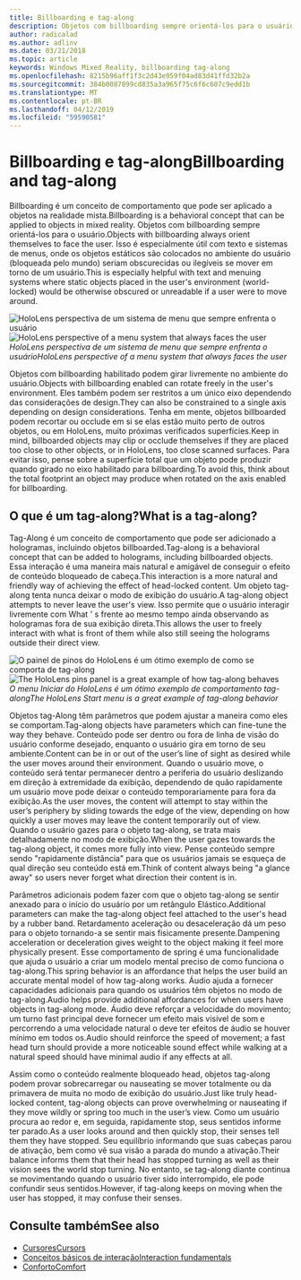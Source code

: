 ```yaml
---
title: Billboarding e tag-along
description: Objetos com billboarding sempre orientá-los para o usuário.
author: radicalad
ms.author: adlinv
ms.date: 03/21/2018
ms.topic: article
keywords: Windows Mixed Reality, billboarding tag-along
ms.openlocfilehash: 8215b96aff1f3c2d43e959f04ad83d41ffd32b2a
ms.sourcegitcommit: 384b0087899cd835a3a965f75c6f6c607c9edd1b
ms.translationtype: MT
ms.contentlocale: pt-BR
ms.lasthandoff: 04/12/2019
ms.locfileid: "59590581"
---
```

# <a name="billboarding-and-tag-along"></a><span data-ttu-id="60732-104">Billboarding e tag-along</span><span class="sxs-lookup"><span data-stu-id="60732-104">Billboarding and tag-along</span></span>

<span data-ttu-id="60732-105">Billboarding é um conceito de comportamento que pode ser aplicado a objetos na realidade mista.</span><span class="sxs-lookup"><span data-stu-id="60732-105">Billboarding is a behavioral concept that can be applied to objects in mixed reality.</span></span> <span data-ttu-id="60732-106">Objetos com billboarding sempre orientá-los para o usuário.</span><span class="sxs-lookup"><span data-stu-id="60732-106">Objects with billboarding always orient themselves to face the user.</span></span> <span data-ttu-id="60732-107">Isso é especialmente útil com texto e sistemas de menus, onde os objetos estáticos são colocados no ambiente do usuário (bloqueada pelo mundo) seriam obscurecidas ou ilegíveis se mover em torno de um usuário.</span><span class="sxs-lookup"><span data-stu-id="60732-107">This is especially helpful with text and menuing systems where static objects placed in the user's environment (world-locked) would be otherwise obscured or unreadable if a user were to move around.</span></span>

<span data-ttu-id="60732-108">![HoloLens perspectiva de um sistema de menu que sempre enfrenta o usuário](images/billboarding-fragments.gif)</span><span class="sxs-lookup"><span data-stu-id="60732-108">![HoloLens perspective of a menu system that always faces the user](images/billboarding-fragments.gif)</span></span><br>
<span data-ttu-id="60732-109">*HoloLens perspectiva de um sistema de menu que sempre enfrenta o usuário*</span><span class="sxs-lookup"><span data-stu-id="60732-109">*HoloLens perspective of a menu system that always faces the user*</span></span>

<span data-ttu-id="60732-110">Objetos com billboarding habilitado podem girar livremente no ambiente do usuário.</span><span class="sxs-lookup"><span data-stu-id="60732-110">Objects with billboarding enabled can rotate freely in the user's environment.</span></span> <span data-ttu-id="60732-111">Eles também podem ser restritos a um único eixo dependendo das considerações de design.</span><span class="sxs-lookup"><span data-stu-id="60732-111">They can also be constrained to a single axis depending on design considerations.</span></span> <span data-ttu-id="60732-112">Tenha em mente, objetos billboarded podem recortar ou occlude em si se elas estão muito perto de outros objetos, ou em HoloLens, muito próximas verificados superfícies.</span><span class="sxs-lookup"><span data-stu-id="60732-112">Keep in mind, billboarded objects may clip or occlude themselves if they are placed too close to other objects, or in HoloLens, too close scanned surfaces.</span></span> <span data-ttu-id="60732-113">Para evitar isso, pense sobre a superfície total que um objeto pode produzir quando girado no eixo habilitado para billboarding.</span><span class="sxs-lookup"><span data-stu-id="60732-113">To avoid this, think about the total footprint an object may produce when rotated on the axis enabled for billboarding.</span></span>

## <a name="what-is-a-tag-along"></a><span data-ttu-id="60732-114">O que é um tag-along?</span><span class="sxs-lookup"><span data-stu-id="60732-114">What is a tag-along?</span></span>

<span data-ttu-id="60732-115">Tag-Along é um conceito de comportamento que pode ser adicionado a hologramas, incluindo objetos billboarded.</span><span class="sxs-lookup"><span data-stu-id="60732-115">Tag-along is a behavioral concept that can be added to holograms, including billboarded objects.</span></span> <span data-ttu-id="60732-116">Essa interação é uma maneira mais natural e amigável de conseguir o efeito de conteúdo bloqueado de cabeça.</span><span class="sxs-lookup"><span data-stu-id="60732-116">This interaction is a more natural and friendly way of achieving the effect of head-locked content.</span></span> <span data-ttu-id="60732-117">Um objeto tag-along tenta nunca deixar o modo de exibição do usuário.</span><span class="sxs-lookup"><span data-stu-id="60732-117">A tag-along object attempts to never leave the user's view.</span></span> <span data-ttu-id="60732-118">Isso permite que o usuário interagir livremente com What ' s frente ao mesmo tempo ainda observando as hologramas fora de sua exibição direta.</span><span class="sxs-lookup"><span data-stu-id="60732-118">This allows the user to freely interact with what is front of them while also still seeing the holograms outside their direct view.</span></span>

<span data-ttu-id="60732-119">![O painel de pinos do HoloLens é um ótimo exemplo de como se comporta de tag-along](images/tagalong-1000px.jpg)</span><span class="sxs-lookup"><span data-stu-id="60732-119">![The HoloLens pins panel is a great example of how tag-along behaves](images/tagalong-1000px.jpg)</span></span><br>
<span data-ttu-id="60732-120">*O menu Iniciar do HoloLens é um ótimo exemplo de comportamento tag-along*</span><span class="sxs-lookup"><span data-stu-id="60732-120">*The HoloLens Start menu is a great example of tag-along behavior*</span></span>

<span data-ttu-id="60732-121">Objetos tag-Along têm parâmetros que podem ajustar a maneira como eles se comportam.</span><span class="sxs-lookup"><span data-stu-id="60732-121">Tag-along objects have parameters which can fine-tune the way they behave.</span></span> <span data-ttu-id="60732-122">Conteúdo pode ser dentro ou fora de linha de visão do usuário conforme desejado, enquanto o usuário gira em torno de seu ambiente.</span><span class="sxs-lookup"><span data-stu-id="60732-122">Content can be in or out of the user’s line of sight as desired while the user moves around their environment.</span></span> <span data-ttu-id="60732-123">Quando o usuário move, o conteúdo será tentar permanecer dentro a periferia do usuário deslizando em direção à extremidade da exibição, dependendo de quão rapidamente um usuário move pode deixar o conteúdo temporariamente para fora da exibição.</span><span class="sxs-lookup"><span data-stu-id="60732-123">As the user moves, the content will attempt to stay within the user’s periphery by sliding towards the edge of the view, depending on how quickly a user moves may leave the content temporarily out of view.</span></span> <span data-ttu-id="60732-124">Quando o usuário gazes para o objeto tag-along, se trata mais detalhadamente no modo de exibição.</span><span class="sxs-lookup"><span data-stu-id="60732-124">When the user gazes towards the tag-along object, it comes more fully into view.</span></span> <span data-ttu-id="60732-125">Pense conteúdo sempre sendo "rapidamente distância" para que os usuários jamais se esqueça de qual direção seu conteúdo está em.</span><span class="sxs-lookup"><span data-stu-id="60732-125">Think of content always being "a glance away" so users never forget what direction their content is in.</span></span>

<span data-ttu-id="60732-126">Parâmetros adicionais podem fazer com que o objeto tag-along se sentir anexado para o início do usuário por um retângulo Elástico.</span><span class="sxs-lookup"><span data-stu-id="60732-126">Additional parameters can make the tag-along object feel attached to the user's head by a rubber band.</span></span> <span data-ttu-id="60732-127">Retardamento aceleração ou desaceleração dá um peso para o objeto tornando-a se sentir mais fisicamente presente.</span><span class="sxs-lookup"><span data-stu-id="60732-127">Dampening acceleration or deceleration gives weight to the object making it feel more physically present.</span></span> <span data-ttu-id="60732-128">Esse comportamento de spring é uma funcionalidade que ajuda o usuário a criar um modelo mental preciso de como funciona o tag-along.</span><span class="sxs-lookup"><span data-stu-id="60732-128">This spring behavior is an affordance that helps the user build an accurate mental model of how tag-along works.</span></span> <span data-ttu-id="60732-129">Áudio ajuda a fornecer capacidades adicionais para quando os usuários têm objetos no modo de tag-along.</span><span class="sxs-lookup"><span data-stu-id="60732-129">Audio helps provide additional affordances for when users have objects in tag-along mode.</span></span> <span data-ttu-id="60732-130">Áudio deve reforçar a velocidade do movimento; um turno fast principal deve fornecer um efeito mais visível de som e percorrendo a uma velocidade natural o deve ter efeitos de áudio se houver mínimo em todos os.</span><span class="sxs-lookup"><span data-stu-id="60732-130">Audio should reinforce the speed of movement; a fast head turn should provide a more noticeable sound effect while walking at a natural speed should have minimal audio if any effects at all.</span></span>

<span data-ttu-id="60732-131">Assim como o conteúdo realmente bloqueado head, objetos tag-along podem provar sobrecarregar ou nauseating se mover totalmente ou da primavera de muita no modo de exibição do usuário.</span><span class="sxs-lookup"><span data-stu-id="60732-131">Just like truly head-locked content, tag-along objects can prove overwhelming or nauseating if they move wildly or spring too much in the user’s view.</span></span> <span data-ttu-id="60732-132">Como um usuário procura ao redor e, em seguida, rapidamente stop, seus sentidos informe ter parado.</span><span class="sxs-lookup"><span data-stu-id="60732-132">As a user looks around and then quickly stop, their senses tell them they have stopped.</span></span> <span data-ttu-id="60732-133">Seu equilíbrio informando que suas cabeças parou de ativação, bem como vê sua visão a parada do mundo a ativação.</span><span class="sxs-lookup"><span data-stu-id="60732-133">Their balance informs them that their head has stopped turning as well as their vision sees the world stop turning.</span></span> <span data-ttu-id="60732-134">No entanto, se tag-along diante continua se movimentando quando o usuário tiver sido interrompido, ele pode confundir seus sentidos.</span><span class="sxs-lookup"><span data-stu-id="60732-134">However, if tag-along keeps on moving when the user has stopped, it may confuse their senses.</span></span>

## <a name="see-also"></a><span data-ttu-id="60732-135">Consulte também</span><span class="sxs-lookup"><span data-stu-id="60732-135">See also</span></span>
* [<span data-ttu-id="60732-136">Cursores</span><span class="sxs-lookup"><span data-stu-id="60732-136">Cursors</span></span>](cursors.md)
* [<span data-ttu-id="60732-137">Conceitos básicos de interação</span><span class="sxs-lookup"><span data-stu-id="60732-137">Interaction fundamentals</span></span>](interaction-fundamentals.md)
* [<span data-ttu-id="60732-138">Conforto</span><span class="sxs-lookup"><span data-stu-id="60732-138">Comfort</span></span>](comfort.md)
